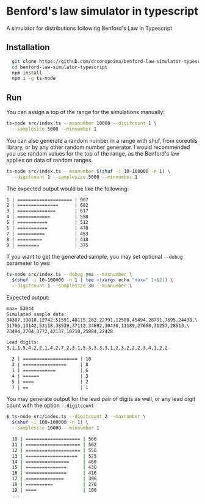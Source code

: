 # Benford's law simulator in typescript

A simulator for distributions following Benford's Law in Typescript

## Installation

```sh
  git clone https://github.com/drconopoima/benford-law-simulator-typescript.git
  cd benford-law-simulator-typescript
  npm install
  npm i -g ts-node
```

## Run

You can assign a top of the range for the simulations manually:

```sh
ts-node src/index.ts --maxnumber 10000 --digitcount 1 \
  --samplesize 5000 --minnumber 1
```

You can also generate a random number in a range with shuf, from coreutils library, or by any other random number generator. I would recommended you use random values for the top of the range, as the Benford's law applies on data of random ranges.

```sh
ts-node src/index.ts --maxnumber $(shuf -i 10-100000 -n 1) \
  --digitcount 1 --samplesize 5000 --minnumber 1
```

The expected output would be like the following:

```txt
1 | ==================== | 907
2 | ===============      | 682
3 | ==============       | 617
4 | ============         | 558
5 | ===========          | 512
6 | ===========          | 478
7 | ==========           | 453
8 | =========            | 418
9 | ========             | 375
```

If you want to get the generated sample, you may set optional `--debug` parameter to yes:

```sh
ts-node src/index.ts --debug yes --maxnumber \
  $(shuf -i 10-100000 -n 1 | tee >(xargs echo "max=" 1>&2)) \
  --digitcount 1 --samplesize 30 --minnumber 1
```

Expected output:

```txt
max= 53944
Simulated sample data:
34387,19018,12742,51591,48115,262,22791,12508,45494,28791,7695,24438,\
31766,13142,53118,38539,37112,34692,30430,11189,27668,31257,28513,\
23494,2704,3772,42137,10210,25884,22428

Lead digits:
3,1,1,5,4,2,2,1,4,2,7,2,3,1,5,3,3,3,3,1,2,3,2,2,2,3,4,1,2,2

  2 | ==================== | 10
  3 | ================     | 8
  1 | ============         | 6
  4 | ======               | 3
  5 | ====                 | 2
  7 | ==                   | 1
```

You may generate output for the lead pair of digits as well, or any lead digit count with the option `--digitcount`

```sh
$ ts-node src/index.ts --digitcount 2 --maxnumber \
  $(shuf -i 100-100000 -n 1) \
  --samplesize 10000 --minnumber 1

  10 | ==================== | 566
  11 | ==================== | 562
  12 | ==================== | 556
  13 | ===================  | 525
  14 | ================     | 460
  15 | ===============      | 430
  16 | ===============      | 416
  17 | ==============       | 396
  18 | ==========           | 276
  19 | ====                 | 100
  ...
```
